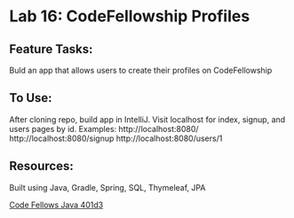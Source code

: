 # Lab 16: CodeFellowship Profiles

## Feature Tasks:

Buld an app that allows users to create their profiles on CodeFellowship

## To Use: 

After cloning repo, build app in IntelliJ. Visit localhost for index, signup, and users pages by id. Examples:
http://localhost:8080/
http://localhost:8080/signup
http://localhost:8080/users/1

## Resources:

Built using Java, Gradle, Spring, SQL, Thymeleaf, JPA

<a href="https://github.com/codefellows/seattle-java-401d3/tree/master/16-spring-authentication">Code Fellows Java 401d3</a>

